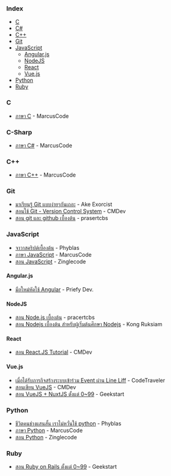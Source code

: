 ### Index

- [C](#c)
- [C#](#c-sharp)
- [C++](#cpp)
- [Git](#git)
- [JavaScript](#javascript)
  - [Angular.js](#angularjs)
  - [NodeJS](#nodejs)
  - [React](#react)
  - [Vue.js](#vuejs)
- [Python](#python)
- [Ruby](#Ruby)

### C

- [ภาษา C](http://marcuscode.com/lang/c) - MarcusCode

### C-Sharp

- [ภาษา C#](http://marcuscode.com/lang/csharp) - MarcusCode

<h3 id="cpp">C++</h3>

- [ภาษา C++](http://marcuscode.com/lang/cpp) - MarcusCode

### Git

- [มาเรียนรู้ Git แบบง่ายๆกันเถอะ](https://blog.nextzy.me/มาเรียนรู้-git-แบบง่ายๆกันเถอะ-427398e62f82) - Ake Exorcist
- [สอนใช้ Git - Version Control System](https://www.youtube.com/playlist?list=PLjPfp4Ph3gBrgVPZySWHZwxXSxdgOKhQ-) - CMDev
- [สอน git และ github เบื้องต้น](https://www.youtube.com/playlist?list=PLoTScYm9O0GGsV1ZAyP4m_iyAbflQrKrX) - prasertcbs

### JavaScript

- [จาวาสคริปต์เบื้องต้น](https://phyblas.hinaboshi.com/saraban/javascript) - Phyblas
- [ภาษา JavaScript](http://marcuscode.com/lang/javascript) - MarcusCode
- [สอน JavaScript](https://www.youtube.com/playlist?list=PL_xSQKvnccplgKmdtqizMGRh11witheTM) - Zinglecode

#### Angular.js

- [มือใหม่หัดใช้ Angular](https://priefydev.wordpress.com/tag/angular/) - Priefy Dev.

#### NodeJS

- [สอน Node.js เบื้องต้น](https://www.youtube.com/playlist?list=PLoTScYm9O0GERtEdsPHK5Q-cdor5ADnyM) - pracertcbs
- [สอน Nodejs เบื้องต้น สำหรับผู้เริ่มต้นศึกษา Nodejs](https://www.youtube.com/playlist?list=PLEE74DyIkwEkWkVWy3TbjrTICVF_eUdyc) - Kong Ruksiam

#### React

- [สอน React.JS Tutorial](https://www.youtube.com/playlist?list=PLjPfp4Ph3gBo5SmWJXwv4oKDfeTXA7xgw) - CMDev

#### Vue.js

- [เมื่อได้รับภารกิจสร้างระบบเข้าร่วม Event ผ่าน Line Liff](https://www.youtube.com/playlist?list=PLSy2hExy-WZN_fJSBbX7bsrAWsm3sbQg-) - CodeTraveler
- [สอนเขียน VueJS](https://www.youtube.com/playlist?list=PLjPfp4Ph3gBry3sJDNrbqor5ikjwGDJ_7) - CMDev
- [สอน VueJS + NuxtJS ตั้งแต่ 0~99](https://www.youtube.com/playlist?list=PLXm-UJjVcJCMd24NIQTPcqHhfnK-QbPmD) - Geekstart

### Python

- [ชีวิตคนช่างแสนสั้น เราไม่หวั่นใช้ python](https://phyblas.hinaboshi.com/saraban/python) - Phyblas
- [ภาษา Python](http://marcuscode.com/lang/python) - MarcusCode
- [สอน Python](https://www.youtube.com/playlist?list=PL_xSQKvnccpk1xciZgtt6xEstU7A6fcAp) - Zinglecode

### Ruby

- [สอน Ruby on Rails ตั้งแต่ 0~99](https://www.youtube.com/playlist?list=PLXm-UJjVcJCPxawSeVSYP1bsP_0_iMpQJ) - Geekstart
